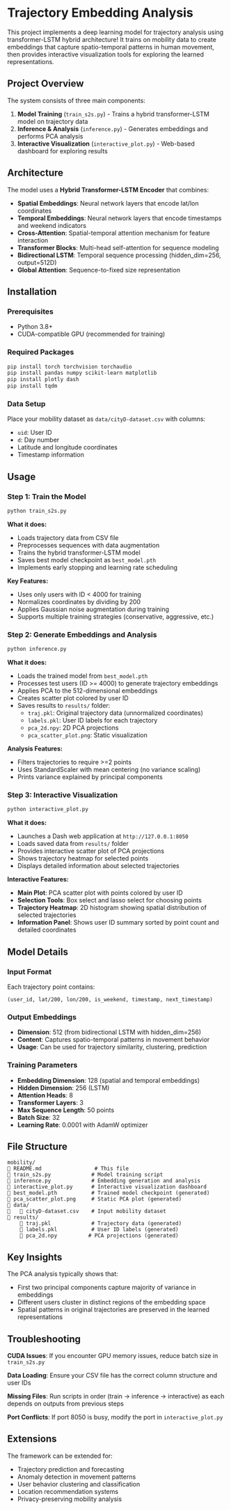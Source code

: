# Trajectory Embedding Analysis

This project implements a deep learning model for trajectory analysis using transformer-LSTM hybrid architecture! It trains on mobility data to create embeddings that capture spatio-temporal patterns in human movement, then provides interactive visualization tools for exploring the learned representations.

## Project Overview

The system consists of three main components:

1. **Model Training** (`train_s2s.py`) - Trains a hybrid transformer-LSTM model on trajectory data
2. **Inference & Analysis** (`inference.py`) - Generates embeddings and performs PCA analysis
3. **Interactive Visualization** (`interactive_plot.py`) - Web-based dashboard for exploring results

## Architecture

The model uses a **Hybrid Transformer-LSTM Encoder** that combines:
- **Spatial Embeddings**: Neural network layers that encode lat/lon coordinates
- **Temporal Embeddings**: Neural network layers that encode timestamps and weekend indicators
- **Cross-Attention**: Spatial-temporal attention mechanism for feature interaction
- **Transformer Blocks**: Multi-head self-attention for sequence modeling
- **Bidirectional LSTM**: Temporal sequence processing (hidden_dim=256, output=512D)
- **Global Attention**: Sequence-to-fixed size representation

## Installation

### Prerequisites
- Python 3.8+
- CUDA-compatible GPU (recommended for training)

### Required Packages
```bash
pip install torch torchvision torchaudio
pip install pandas numpy scikit-learn matplotlib
pip install plotly dash
pip install tqdm
```

### Data Setup
Place your mobility dataset as `data/cityD-dataset.csv` with columns:
- `uid`: User ID
- `d`: Day number
- Latitude and longitude coordinates
- Timestamp information

## Usage

### Step 1: Train the Model
```bash
python train_s2s.py
```

**What it does:**
- Loads trajectory data from CSV file
- Preprocesses sequences with data augmentation
- Trains the hybrid transformer-LSTM model
- Saves best model checkpoint as `best_model.pth`
- Implements early stopping and learning rate scheduling

**Key Features:**
- Uses only users with ID < 4000 for training
- Normalizes coordinates by dividing by 200
- Applies Gaussian noise augmentation during training
- Supports multiple training strategies (conservative, aggressive, etc.)

### Step 2: Generate Embeddings and Analysis
```bash
python inference.py
```

**What it does:**
- Loads the trained model from `best_model.pth`
- Processes test users (ID >= 4000) to generate trajectory embeddings
- Applies PCA to the 512-dimensional embeddings
- Creates scatter plot colored by user ID
- Saves results to `results/` folder:
  - `traj.pkl`: Original trajectory data (unnormalized coordinates)
  - `labels.pkl`: User ID labels for each trajectory
  - `pca_2d.npy`: 2D PCA projections
  - `pca_scatter_plot.png`: Static visualization

**Analysis Features:**
- Filters trajectories to require >=2 points
- Uses StandardScaler with mean centering (no variance scaling)
- Prints variance explained by principal components

### Step 3: Interactive Visualization
```bash
python interactive_plot.py
```

**What it does:**
- Launches a Dash web application at `http://127.0.0.1:8050`
- Loads saved data from `results/` folder
- Provides interactive scatter plot of PCA projections
- Shows trajectory heatmap for selected points
- Displays detailed information about selected trajectories

**Interactive Features:**
- **Main Plot**: PCA scatter plot with points colored by user ID
- **Selection Tools**: Box select and lasso select for choosing points
- **Trajectory Heatmap**: 2D histogram showing spatial distribution of selected trajectories
- **Information Panel**: Shows user ID summary sorted by point count and detailed coordinates

## Model Details

### Input Format
Each trajectory point contains:
```
(user_id, lat/200, lon/200, is_weekend, timestamp, next_timestamp)
```

### Output Embeddings
- **Dimension**: 512 (from bidirectional LSTM with hidden_dim=256)
- **Content**: Captures spatio-temporal patterns in movement behavior
- **Usage**: Can be used for trajectory similarity, clustering, prediction

### Training Parameters
- **Embedding Dimension**: 128 (spatial and temporal embeddings)
- **Hidden Dimension**: 256 (LSTM)
- **Attention Heads**: 8
- **Transformer Layers**: 3
- **Max Sequence Length**: 50 points
- **Batch Size**: 32
- **Learning Rate**: 0.0001 with AdamW optimizer

## File Structure
```
mobility/
   README.md                 # This file
   train_s2s.py             # Model training script
   inference.py             # Embedding generation and analysis
   interactive_plot.py      # Interactive visualization dashboard
   best_model.pth           # Trained model checkpoint (generated)
   pca_scatter_plot.png     # Static PCA plot (generated)
   data/
      cityD-dataset.csv    # Input mobility dataset
   results/
       traj.pkl             # Trajectory data (generated)
       labels.pkl           # User ID labels (generated)
       pca_2d.npy          # PCA projections (generated)
```

## Key Insights

The PCA analysis typically shows that:
- First two principal components capture majority of variance in embeddings
- Different users cluster in distinct regions of the embedding space
- Spatial patterns in original trajectories are preserved in the learned representations

## Troubleshooting

**CUDA Issues**: If you encounter GPU memory issues, reduce batch size in `train_s2s.py`

**Data Loading**: Ensure your CSV file has the correct column structure and user IDs

**Missing Files**: Run scripts in order (train → inference → interactive) as each depends on outputs from previous steps

**Port Conflicts**: If port 8050 is busy, modify the port in `interactive_plot.py`

## Extensions

The framework can be extended for:
- Trajectory prediction and forecasting
- Anomaly detection in movement patterns
- User behavior clustering and classification
- Location recommendation systems
- Privacy-preserving mobility analysis